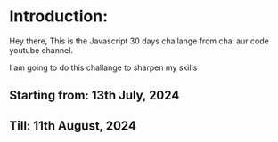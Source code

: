 # Introduction:
Hey there,
This is the Javascript 30 days challange from chai aur code youtube channel.

I am going to do this challange to sharpen my skills

## Starting from: 13th July, 2024
## Till: 11th August, 2024


